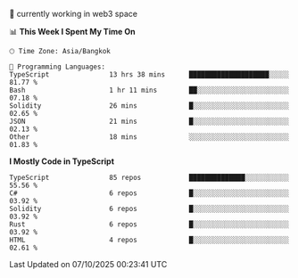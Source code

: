 🔭 currently working in web3 space

<!--START_SECTION:waka-->
📊 **This Week I Spent My Time On** 

```text
🕑︎ Time Zone: Asia/Bangkok

💬 Programming Languages: 
TypeScript               13 hrs 38 mins      ████████████████████░░░░░   81.77 % 
Bash                     1 hr 11 mins        ██░░░░░░░░░░░░░░░░░░░░░░░   07.18 % 
Solidity                 26 mins             █░░░░░░░░░░░░░░░░░░░░░░░░   02.65 % 
JSON                     21 mins             █░░░░░░░░░░░░░░░░░░░░░░░░   02.13 % 
Other                    18 mins             ░░░░░░░░░░░░░░░░░░░░░░░░░   01.83 % 
```

**I Mostly Code in TypeScript** 

```text
TypeScript               85 repos            ██████████████░░░░░░░░░░░   55.56 % 
C#                       6 repos             █░░░░░░░░░░░░░░░░░░░░░░░░   03.92 % 
Solidity                 6 repos             █░░░░░░░░░░░░░░░░░░░░░░░░   03.92 % 
Rust                     6 repos             █░░░░░░░░░░░░░░░░░░░░░░░░   03.92 % 
HTML                     4 repos             █░░░░░░░░░░░░░░░░░░░░░░░░   02.61 % 
```




 Last Updated on 07/10/2025 00:23:41 UTC
<!--END_SECTION:waka-->

